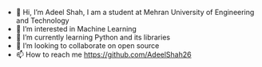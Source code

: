 - 👋 Hi, I’m Adeel Shah, I am a student at Mehran University of Engineering and Technology
- 👀 I’m interested in Machine Learning
- 🌱 I’m currently learning Python and its libraries
- 💞️ I’m looking to collaborate on open source
- 📫 How to reach me https://github.com/AdeelShah26

